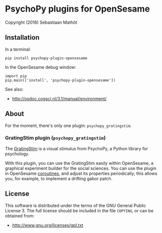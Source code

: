 # PsychoPy plugins for OpenSesame

Copyright (2016) Sebastiaan Mathôt


## Installation

In a terminal:

~~~
pip install psychopy-plugin-opensesame
~~~

In the OpenSesame debug window:

~~~
import pip
pip.main(['install', 'psychopy-plugin-opensesame'])
~~~

See also:

- http://osdoc.cogsci.nl/3.1/manual/environment/


## About

For the moment, there's only one plugin: `psychopy_gratingstim`.

### GratingStim plugin (`psychopy_gratingstim`)

The [GratingStim](http://www.psychopy.org/api/visual/gratingstim.html) is a visual stimulus from PsychoPy, a Python library for psychology.

With this plugin, you can use the GratingStim easily within OpenSesame, a graphical experiment builder for the social sciences. You can use the plugin in OpenSesame [coroutines](http://osdoc.cogsci.nl/3.1/manual/structure/coroutines/), and adjust its properties periodically; this allows you, for example, to implement a drifting gabor patch.


## License

This software is distributed under the terms of the GNU General Public License 3. The full license should be included in the file `COPYING`, or can be obtained from:

- <http://www.gnu.org/licenses/gpl.txt>
